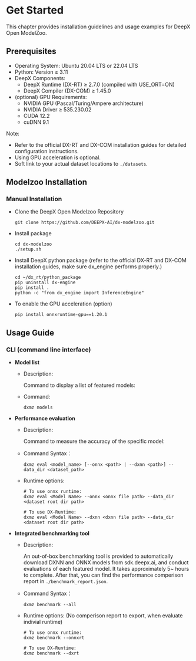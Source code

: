 # Get Started

This chapter provides installation guidelines and usage examples for DeepX Open ModelZoo.

## Prerequisites

- Operating System: Ubuntu 20.04 LTS or 22.04 LTS
- Python: Version ≥ 3.11
- DeepX Components:
  - DeepX Runtime (DX-RT) ≥ 2.7.0 (compiled with USE_ORT=ON)
  - DeepX Compiler (DX-COM) ≥ 1.45.0
- (optional) GPU Requirements:
  - NVIDIA GPU (Pascal/Turing/Ampere architecture)
  - NVIDIA Driver ≥ 535.230.02
  - CUDA 12.2
  - cuDNN 9.1

Note:

- Refer to the official DX-RT and DX-COM installation guides for detailed configuration instructions.
- Using GPU acceleration is optional.
- Soft link to your actual dataset locations to `./datasets`.

## Modelzoo Installation

### Manual Installation

- Clone the DeepX Open Modelzoo Repository
  ```
  git clone https://github.com/DEEPX-AI/dx-modelzoo.git
  ```
- Install package

  ```
  cd dx-modelzoo
  ./setup.sh
  ```

- Install DeepX python package (refer to the official DX-RT and DX-COM installation guides, make sure dx_engine performs properly.)
  ```
  cd ~/dx_rt/python_package
  pip uninstall dx-engine
  pip install .
  python -c "from dx_engine import InferenceEngine"
  ```
- To enable the GPU acceleration (option)
  ```
  pip install onnxruntime-gpu==1.20.1
  ```

## Usage Guide

### CLI (command line interface)

- **Model list**

  - Description:

    Command to display a list of featured models:

  - Command:
    ```
    dxmz models
    ```

- **Performance evaluation**

  - Description:

    Command to measure the accuracy of the specific model:

  - Command Syntax：
    ```
    dxmz eval <model_name> [--onnx <path> | --dxnn <path>] --data_dir <dataset_path>
    ```
  - Runtime options:

    ```
    # To use onnx runtime:
    dxmz eval <Model Name> --onnx <onnx file path> --data_dir <dataset root dir path>

    # To use DX-Runtime:
    dxmz eval <Model Name> --dxnn <dxnn file path> --data_dir <dataset root dir path>
    ```

- **Integrated benchmarking tool**

  - Description:

    An out-of-box benchmarking tool is provided to automatically download DXNN and ONNX models from sdk.deepx.ai, and conduct evaluations of each featured model. It takes approximately 5~ hours to complete. After that, you can find the performance comperison report in `./benchmark_report.json`.

  - Command Syntax：
    ```
    dxmz benchmark --all
    ```
  - Runtime options: (No comperison report to export, when evaluate indivial runtime)

    ```
    # To use onnx runtime:
    dxmz benchmark --onnxrt

    # To use DX-Runtime:
    dxmz benchmark --dxrt
    ```
